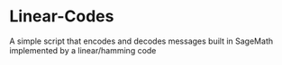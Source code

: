 # Linear-Codes
A simple script that encodes and decodes messages built in SageMath implemented by a linear/hamming code
